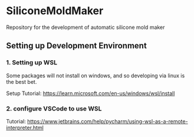 # SiliconeMoldMaker
Repository for the development of automatic silicone mold maker

## Setting up Development Environment


### 1. Setting up WSL
Some packages will not install on windows, and so developing via linux is the best bet.

Setup Tutorial:
https://learn.microsoft.com/en-us/windows/wsl/install

### 2. configure VSCode to use WSL

Tutorial:
https://www.jetbrains.com/help/pycharm/using-wsl-as-a-remote-interpreter.html